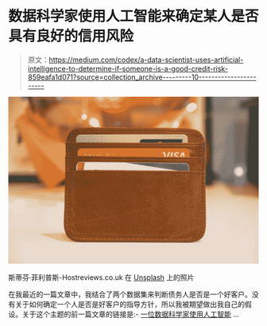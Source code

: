 # 数据科学家使用人工智能来确定某人是否具有良好的信用风险

> 原文：<https://medium.com/codex/a-data-scientist-uses-artificial-intelligence-to-determine-if-someone-is-a-good-credit-risk-859eafa1d071?source=collection_archive---------10----------------------->

![](img/8ef57485e61a8db602ec6c739654ae32.png)

斯蒂芬·菲利普斯-Hostreviews.co.uk 在 [Unsplash](https://unsplash.com?utm_source=medium&utm_medium=referral) 上的照片

在我最近的一篇文章中，我结合了两个数据集来判断债务人是否是一个好客户。没有关于如何确定一个人是否是好客户的指导方针，所以我被期望做出我自己的假设。关于这个主题的前一篇文章的链接是:- [一位数据科学家使用人工智能](/codex/a-data-scientist-uses-artificial-intelligence-to-determine-the-type-of-debtor-a-person-is-d3154d7d3cc6) …